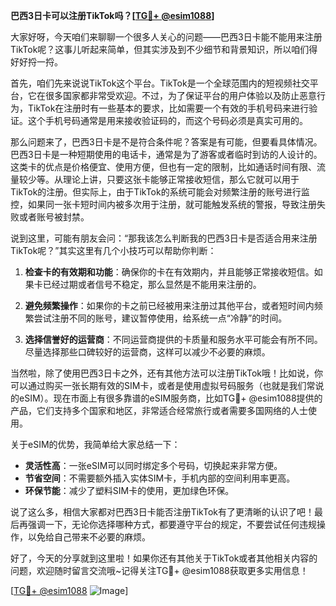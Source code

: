 **巴西3日卡可以注册TikTok吗？[[TG💪+ @esim1088](https://t.me/s/esim1088)]**

大家好呀，今天咱们来聊聊一个很多人关心的问题——巴西3日卡能不能用来注册TikTok呢？这事儿听起来简单，但其实涉及到不少细节和背景知识，所以咱们得好好捋一捋。

首先，咱们先来说说TikTok这个平台。TikTok是一个全球范围内的短视频社交平台，它在很多国家都非常受欢迎。不过，为了保证平台的用户体验以及防止恶意行为，TikTok在注册时有一些基本的要求，比如需要一个有效的手机号码来进行验证。这个手机号码通常是用来接收验证码的，而这个号码必须是真实可用的。

那么问题来了，巴西3日卡是不是符合条件呢？答案是有可能，但要看具体情况。巴西3日卡是一种短期使用的电话卡，通常是为了游客或者临时到访的人设计的。这类卡的优点是价格便宜、使用方便，但也有一定的限制，比如通话时间有限、流量较少等。从理论上讲，只要这张卡能够正常接收短信，那么它就可以用于TikTok的注册。但实际上，由于TikTok的系统可能会对频繁注册的账号进行监控，如果同一张卡短时间内被多次用于注册，就可能触发系统的警报，导致注册失败或者账号被封禁。

说到这里，可能有朋友会问：“那我该怎么判断我的巴西3日卡是否适合用来注册TikTok呢？”其实这里有几个小技巧可以帮助你判断：

1. **检查卡的有效期和功能**：确保你的卡在有效期内，并且能够正常接收短信。如果卡已经过期或者信号不稳定，那么显然是不能用来注册的。
   
2. **避免频繁操作**：如果你的卡之前已经被用来注册过其他平台，或者短时间内频繁尝试注册不同的账号，建议暂停使用，给系统一点“冷静”的时间。

3. **选择信誉好的运营商**：不同运营商提供的卡质量和服务水平可能会有所不同。尽量选择那些口碑较好的运营商，这样可以减少不必要的麻烦。

当然啦，除了使用巴西3日卡之外，还有其他方法可以注册TikTok哦！比如说，你可以通过购买一张长期有效的SIM卡，或者是使用虚拟号码服务（也就是我们常说的eSIM）。现在市面上有很多靠谱的eSIM服务商，比如TG💪+ @esim1088提供的产品，它们支持多个国家和地区，非常适合经常旅行或者需要多国网络的人士使用。

关于eSIM的优势，我简单给大家总结一下：
- **灵活性高**：一张eSIM可以同时绑定多个号码，切换起来非常方便。
- **节省空间**：不需要额外插入实体SIM卡，手机内部的空间利用率更高。
- **环保节能**：减少了塑料SIM卡的使用，更加绿色环保。

说了这么多，相信大家都对巴西3日卡能否注册TikTok有了更清晰的认识了吧！最后再强调一下，无论你选择哪种方式，都要遵守平台的规定，不要尝试任何违规操作，以免给自己带来不必要的麻烦。

好了，今天的分享就到这里啦！如果你还有其他关于TikTok或者其他相关内容的问题，欢迎随时留言交流哦~记得关注TG💪+ @esim1088获取更多实用信息！

[[TG💪+ @esim1088](https://t.me/s/esim1088) ![Image](https://i.postimg.cc/4NQfJmqS/Snipaste-2025-05-13-00-14-12.png)]